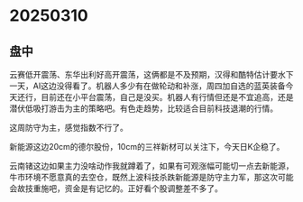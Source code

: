 # 20250310

## 盘中

云赛低开震荡、东华出利好高开震荡，这俩都是不及预期，汉得和酷特估计要水下一天，AI这边没得看了。机器人多少有在做轮动和补涨，周四加自选的蓝英装备今天还行，目前还在小平台震荡，自己是没买。机器人有行情但还是不宜追高，还是潜伏低吸打游击为主的策略吧。有色走趋势，比较适合目前科技退潮的行情。

这周防守为主，感觉指数不行了。

新能源这边20cm的德尔股份，10cm的三祥新材可以关注下，今天日K企稳了。

云南锗这边如果主力没啥动作我就蹲着了，如果有可观涨幅可能切一点去新能源，牛市环境不愿意真的去空仓，既然上波科技杀跌新能源是防守主力军，那这次可能会故技重施吧，资金是有记忆的。正好看个股调整差不多了。
